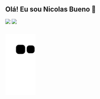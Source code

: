 ## Olá! Eu sou Nicolas Bueno 👋

 <div>
        <a href="https://github.com/Nicolas-Bueno"></a>
        <img height="170em" src="https://github-readme-stats.vercel.app/api?username=Nicolas-Bueno&show_icons=true&theme=tokyonight"/>
        <img height="140em" src="https://github-readme-stats.vercel.app/api/top-langs/?username=Nicolas-Bueno&layout-compact&langs_count-7&theme-tokyonight"/>
 </div>
 
 ##
 
 ![Snake animation](https://github.com/Nicolas-Bueno/Nicolas-Bueno/blob/output/github-contribution-grid-snake.svg)
 


